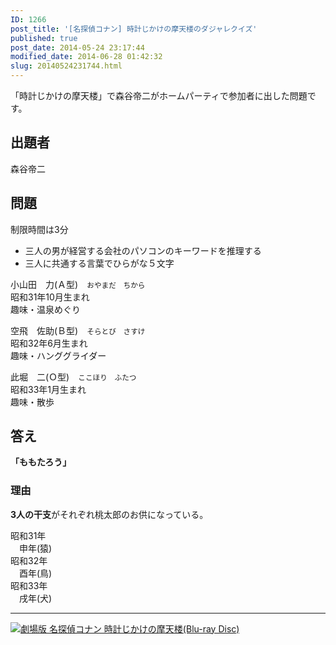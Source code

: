 ```yaml
---
ID: 1266
post_title: '[名探偵コナン] 時計じかけの摩天楼のダジャレクイズ'
published: true
post_date: 2014-05-24 23:17:44
modified_date: 2014-06-28 01:42:32
slug: 20140524231744.html
---
```

<p>「時計じかけの摩天楼」で森谷帝二がホームパーティで参加者に出した問題です。<br />
<!--more--></p>
<h2>出題者</h2>
<p>森谷帝二</p>
<h2>問題</h2>
<p>制限時間は3分</p>
<ul>
<li>三人の男が経営する会社のパソコンのキーワードを推理する</li>
<li>三人に共通する言葉でひらがな５文字</li>
</ul>
<p>
小山田　力(Ａ型)　<small>おやまだ　ちから</small><br />
昭和31年10月生まれ<br />
趣味・温泉めぐり</p>
<p>空飛　佐助(Ｂ型)　<small>そらとび　さすけ</small><br />
昭和32年6月生まれ<br />
趣味・ハンググライダー</p>
<p>此堀　二(Ｏ型)　<small>ここほり　ふたつ</small><br />
昭和33年1月生まれ<br />
趣味・散歩
</p>
<h2>答え</h2>
<p><strong>「ももたろう」</strong></p>
<h3>理由</h3>
<p><b>3人の干支</b>がそれぞれ桃太郎のお供になっている。</p>
<p>
昭和31年<br />
　申年(猿)<br />
昭和32年<br />
　酉年(鳥)<br />
昭和33年<br />
　戌年(犬)
</p>
<hr>
<a href="http://www.amazon.co.jp/exec/obidos/ASIN/B004UNGJO4/chafuso-22/ref=nosim/"><img decoding="async" lazyload="lazy" src="https://images-na.ssl-images-amazon.com/images/I/61HLUyOKKTL._SL160_.jpg" alt="劇場版 名探偵コナン 時計じかけの摩天楼(Blu-ray Disc)"></a>